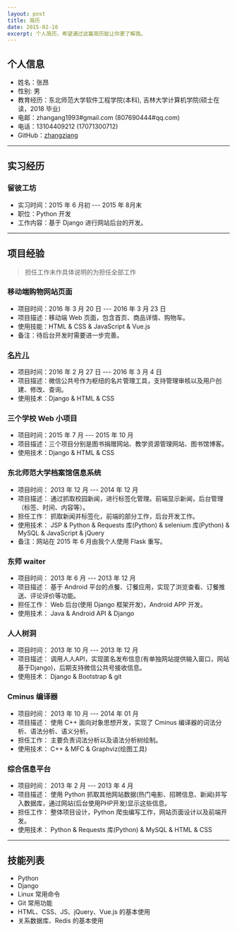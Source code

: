 ```yaml
---
layout: post
title: 简历
date: 2015-02-10
excerpt: 个人简历，希望通过这篇简历能让你更了解我。
---
```

## 个人信息

- 姓名：张昂
- 性别: 男
- 教育经历：东北师范大学软件工程学院(本科), 吉林大学计算机学院(硕士在读，2018 毕业)
- 电邮：zhangang1993#gmail.com (807690444#qq.com)
- 电话：13104409212 (17071300712)
- GitHub：[zhangziang](https://github.com/zhangziang)

- - -

## 实习经历

### 留彼工坊

- 实习时间：2015 年 6 月初 --- 2015 年 8月末
- 职位：Python 开发
- 工作内容：基于 Django 进行网站后台的开发。

- - -

## 项目经验

> 担任工作未作具体说明的为担任全部工作

### 移动端购物网站页面

- 项目时间：2016 年 3 月 20 日 --- 2016 年 3 月 23 日
- 项目描述：移动端 Web 页面，包含首页、商品详情、购物车。
- 使用技能：HTML & CSS & JavaScript & Vue.js
- 备注：待后台开发时需要进一步完善。

### [名片儿](https://github.com/zhangziang/mingpianer)

- 项目时间：2016 年 2 月 27 日 --- 2016 年 3 月 4 日
- 项目描述：微信公共号作为枢纽的名片管理工具，支持管理审核以及用户创建、修改、查询。
- 使用技术：Django & HTML & CSS

### 三个学校 Web 小项目

- 项目时间：2015 年 7 月 --- 2015 年 10 月
- 项目描述：三个项目分别是图书捐赠网站、教学资源管理网站、图书馆博客。
- 使用技术：Django & HTML & CSS

### 东北师范大学档案馆信息系统

- 项目时间： 2013 年 12 月 --- 2014 年 12 月
- 项目描述： 通过抓取校园新闻，进行标签化管理。前端显示新闻，后台管理（标签、时间、内容等）。
- 担任工作： 抓取新闻并标签化，前端的部分工作，后台开发工作。
- 使用技术： JSP & Python & Requests 库(Python) & selenium 库(Python) & MySQL & JavaScript & jQuery
- 备注：网站在 2015 年 6 月由我个人使用 Flask 重写。

### 东师 waiter

- 项目时间： 2013 年 6 月 --- 2013 年 12 月
- 项目描述： 基于 Android 平台的点餐、订餐应用，实现了浏览查看、订餐推送、评论评价等功能。
- 担任工作： Web 后台(使用 Django 框架开发)，Android APP 开发。
- 使用技术： Java & Android API & Django

### 人人树洞

- 项目时间： 2013 年 10 月 --- 2013 年 12 月
- 项目描述： 调用人人API，实现匿名发布信息(有单独网站提供输入窗口，网站基于Django)，后期支持微信公共号接收信息。
- 使用技术： Django & Bootstrap & git

### Cminus 编译器

- 项目时间： 2013 年 10 月 --- 2014 年 01 月
- 项目描述： 使用 C++ 面向对象思想开发，实现了 Cminus 编译器的词法分析、语法分析、语义分析。
- 担任工作： 主要负责词法分析以及语法分析树绘制。
- 使用技术： C++ & MFC & Graphviz(绘图工具)

### 综合信息平台

- 项目时间： 2013 年 2 月 --- 2013 年 4 月
- 项目描述： 使用 Python 抓取其他网站数据(热门电影、招聘信息、新闻)并写入数据库，通过网站(后台使用PHP开发)显示这些信息。
- 担任工作： 整体项目设计，Python 爬虫编写工作，网站页面设计以及前端开发。
- 使用技术： Python & Requests 库(Python) & MySQL & HTML & CSS

- - -

## 技能列表

- Python
- Django
- Linux 常用命令
- Git 常用功能
- HTML、CSS、JS、jQuery、Vue.js 的基本使用
- 关系数据库、Redis 的基本使用
